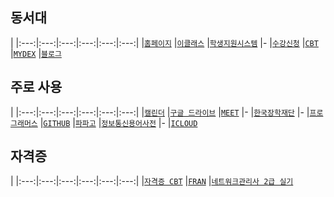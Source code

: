 <!-- <!-- <!-- <!-- <!-- <!-- <!-- <!-- <!-- <!--  -->
<!-- <!-- <!-- <!-- <!-- <!-- <!-- <!-- <!-- <!--  -->
<!-- <!-- <!-- <!-- <!-- <!-- <!-- <!-- <!-- <!--  -->
<!-- <!-- <!-- <!-- <!-- <!-- <!-- <!-- <!-- <!--  -->
<!-- <!-- <!-- <!-- <!-- <!-- <!-- <!-- <!-- <!--  -->
## 동서대
<!-- <!-- <!-- <!-- <!-- <!-- <!-- <!-- <!-- <!--  -->
|
|:---:|:---:|:---:|:---:|:---:|:---:|
|[`홈페이지`](http://www.dongseo.ac.kr/kr/?pCode=main)
|[`이클래스`](https://eclass1.dongseo.ac.kr/xn-sso/login.php?auto_login=true&sso_only=true&cvs_lgn=1&site=&return_url=https%3A%2F%2Feclass1.dongseo.ac.kr%2Fxn-sso%2Fgw-cb.php%3Ffrom%3Dweb_redirect%26login_type%3Dstandalone%26return_url%3Dhttps%253A%252F%252Fcanvas.dongseo.ac.kr%252Flearningx%252Flogin)
|[`학생지원시스템`](https://cent.dongseo.ac.kr/std)
|-
|[`수강신청`](http://cent.dongseo.ac.kr:8088/)
|[`CBT`](http://ifle.dongseo.ac.kr/home/ifle/index.php)
|[`MYDEX`](https://mydex.dongseo.ac.kr/home.edu)
|[`블로그`](https://m.blog.naver.com/PostList.nhn?blogId=computer_ck)
<!-- <!-- <!-- <!-- <!-- <!-- <!-- <!-- <!-- <!--  -->
<!-- <!-- <!-- <!-- <!-- <!-- <!-- <!-- <!-- <!--  -->
<!-- <!-- <!-- <!-- <!-- <!-- <!-- <!-- <!-- <!--  -->
<!-- <!-- <!-- <!-- <!-- <!-- <!-- <!-- <!-- <!--  -->
<!-- <!-- <!-- <!-- <!-- <!-- <!-- <!-- <!-- <!--  -->
## 주로 사용
<!-- <!-- <!-- <!-- <!-- <!-- <!-- <!-- <!-- <!--  -->
|
|:---:|:---:|:---:|:---:|:---:|:---:|
|[`캘린더`](https://calendar.google.com/calendar/u/0/r?tab=rc1)
|[`구글 드라이브`](https://drive.google.com/drive/my-drive)
|[`MEET`](https://meet.google.com/?pli=1&authuser=0)
|-
|[`한국장학재단`](https://www.kosaf.go.kr/ko/main.do)
|-
|[`프로그래머스`](https://programmers.co.kr/)
|[`GITHUB`](https://github.com/)
|[`파파고`](https://papago.naver.com/)
|[`정보통신용어사전`](http://www.ktword.co.kr/)
|-
|[`ICLOUD`](https://www.icloud.com/)
<!-- <!-- <!-- <!-- <!-- <!-- <!-- <!-- <!-- <!--  -->
<!-- <!-- <!-- <!-- <!-- <!-- <!-- <!-- <!-- <!--  -->
<!-- <!-- <!-- <!-- <!-- <!-- <!-- <!-- <!-- <!--  -->
<!-- <!-- <!-- <!-- <!-- <!-- <!-- <!-- <!-- <!--  -->
<!-- <!-- <!-- <!-- <!-- <!-- <!-- <!-- <!-- <!--  -->
## 자격증
<!-- <!-- <!-- <!-- <!-- <!-- <!-- <!-- <!-- <!--  -->
|
|:---:|:---:|:---:|:---:|:---:|:---:|
|[`자격증 CBT`](https://www.comcbt.com/)
|[`FRAN`](http://q.fran.kr/)
|[`네트워크관리사 2급 실기`](https://devkyu.tistory.com/858)

<!-- <!-- <!-- <!-- <!-- <!-- <!-- <!-- <!-- <!--  -->
<!-- <!-- <!-- <!-- <!-- <!-- <!-- <!-- <!-- <!--  -->
<!-- <!-- <!-- <!-- <!-- <!-- <!-- <!-- <!-- <!--  -->
<!-- <!-- <!-- <!-- <!-- <!-- <!-- <!-- <!-- <!--  -->
<!-- <!-- <!-- <!-- <!-- <!-- <!-- <!-- <!-- <!--  -->
